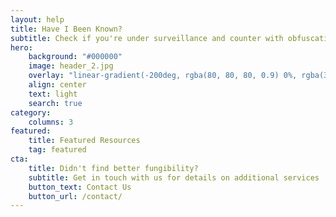 ```yaml
---
layout: help
title: Have I Been Known?
subtitle: Check if you're under surveillance and counter with obfuscation
hero:
    background: "#000000"
    image: header_2.jpg
    overlay: "linear-gradient(-200deg, rgba(80, 80, 80, 0.9) 0%, rgba(37, 37, 37, 0.9) 53%, rgba(0, 0, 0, 0.9) 100%)"
    align: center
    text: light
    search: true
category:
    columns: 3
featured:
    title: Featured Resources
    tag: featured
cta:
    title: Didn't find better fungibility?
    subtitle: Get in touch with us for details on additional services
    button_text: Contact Us   
    button_url: /contact/      
---
```

